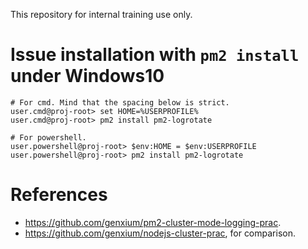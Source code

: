 This repository for internal training use only.


# Issue installation with `pm2 install` under Windows10
```
# For cmd. Mind that the spacing below is strict.
user.cmd@proj-root> set HOME=%USERPROFILE%
user.cmd@proj-root> pm2 install pm2-logrotate
```

```
# For powershell.
user.powershell@proj-root> $env:HOME = $env:USERPROFILE
user.powershell@proj-root> pm2 install pm2-logrotate
```

# References
- https://github.com/genxium/pm2-cluster-mode-logging-prac.
- https://github.com/genxium/nodejs-cluster-prac, for comparison.

